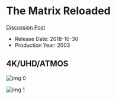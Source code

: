 # The Matrix Reloaded

[Discussion Post](https://www.avsforum.com/threads/bass-eq-for-filtered-movies.2995212/post-57021694)

* Release Date: 2018-10-30
* Production Year: 2003

## 4K/UHD/ATMOS

![img 0](https://i.imgur.com/FJ10kNh.jpg)

![img 1](https://i.imgur.com/Z6OVMqY.jpg)

